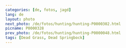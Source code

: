 ```yaml
---
categories: [de, fotos, jagd]
lang: de
layout: photo
next_photo: /de/fotos/hunting/hunting-P0000302.html
picname: P0000328
prev_photo: /de/fotos/hunting/hunting-P0000048.html
tags: [Dead Grass, Dead Springbock]
---
```

